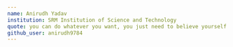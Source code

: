 ```yaml
---
name: Anirudh Yadav
institution: SRM Institution of Science and Technology
quote: you can do whatever you want, you just need to believe yourself.
github_user: anirudh9784
---
```

